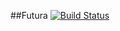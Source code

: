 ##Futura
[![Build Status](https://travis-ci.org/thanhtungcmd/futura.svg?branch=master)](https://travis-ci.org/thanhtungcmd/futura)
